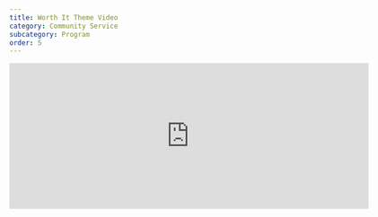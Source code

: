 ```yaml
---
title: Worth It Theme Video
category: Community Service
subcategory: Program
order: 5
---
```


<div class="cms-embed" data-cms-embed="PGRpdiBjbGFzcz0idmlkZW8tZW1iZWQiPjxpZnJhbWUgc3JjPSJodHRwczovL3BsYXllci52aW1lby5jb20vdmlkZW8vMzkyMTAzNDc3IiB3aWR0aD0iNjQwIiBoZWlnaHQ9IjI2MCIgZnJhbWVib3JkZXI9IjAiIGFsbG93PSJhdXRvcGxheTsgZnVsbHNjcmVlbjsgcGljdHVyZS1pbi1waWN0dXJlIiBhbGxvd2Z1bGxzY3JlZW4+PC9pZnJhbWU+PC9kaXY+"><div class="video-embed"><iframe src="https://player.vimeo.com/video/392103477" width="640" height="260" frameborder="0" allow="autoplay; fullscreen; picture-in-picture" allowfullscreen=""></iframe></div></div>

&nbsp;
